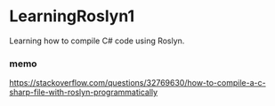 # LearningRoslyn1
Learning how to compile C# code using Roslyn.


### memo
https://stackoverflow.com/questions/32769630/how-to-compile-a-c-sharp-file-with-roslyn-programmatically
